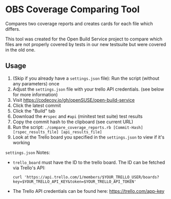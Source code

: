 # OBS Coverage Comparing Tool
Compares two coverage reports and creates cards for each file which differs.

This tool was created for the Open Build Service project to compare which files are not properly covered by tests in our new testsuite but were covered in the old one.

## Usage
1. (Skip if you already have a `settings.json` file): Run the script (without any parameters) once
2. Adjust the `settings.json` file with your trello API credentials. (see below for more information)
3. Visit https://codecov.io/gh/openSUSE/open-build-service
4. Click the latest commit
5. Click the "Build" tab
6. Download the `#rspec` and `#api` (minitest test suite) test results
7. Copy the commit hash to the clipboard (see current URL)
8. Run the script: `./compare_coverage_reports.rb [Commit-Hash] [rspec_results_file] [api_results_file]`
9. Look at the Trello board you specified in the `settings.json` to view if it's working

`settings.json` Notes:
* `trello_board` must have the ID to the trello board. The ID can be fetched via Trello's API:
   ```
   curl 'https://api.trello.com/1/members/$YOUR_TRELLO_USER/boards?key=$YOUR_TRELLO_API_KEY&token=$YOUR_TRELLO_API_TOKEN'
   ```
* The Trello API credentials can be found here: https://trello.com/app-key
